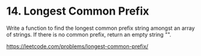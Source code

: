 # 14. Longest Common Prefix

Write a function to find the longest common prefix string amongst an array of strings. If there is no common prefix, return an empty string "".

<https://leetcode.com/problems/longest-common-prefix/>
